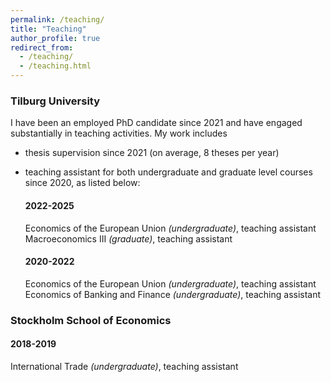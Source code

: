 ```yaml
---
permalink: /teaching/
title: "Teaching"
author_profile: true
redirect_from: 
  - /teaching/
  - /teaching.html
---
```


### Tilburg University
I have been an employed PhD candidate since 2021 and have engaged substantially in teaching activities. My work includes 
* thesis supervision since 2021 (on average, 8 theses per year)
* teaching assistant for both undergraduate and graduate level courses since 2020, as listed below:

    #### 2022-2025
    Economics of the European Union _(undergraduate)_, teaching assistant  
    Macroeconomics III _(graduate)_, teaching assistant
    
    #### 2020-2022
    Economics of the European Union _(undergraduate)_, teaching assistant
    Economics of Banking and Finance _(undergraduate)_, teaching assistant


### Stockholm School of Economics
#### 2018-2019
International Trade _(undergraduate)_, teaching assistant

